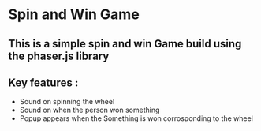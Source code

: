 # Spin and Win Game 
## This is a simple spin and win Game build using the phaser.js library 
## Key features :
* Sound on spinning the wheel
* Sound on when the person won something 
* Popup appears when the Something is won corrosponding to the wheel

